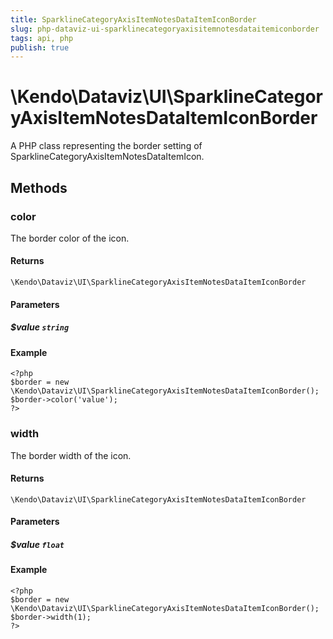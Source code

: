 ```yaml
---
title: SparklineCategoryAxisItemNotesDataItemIconBorder
slug: php-dataviz-ui-sparklinecategoryaxisitemnotesdataitemiconborder
tags: api, php
publish: true
---
```


# \Kendo\Dataviz\UI\SparklineCategoryAxisItemNotesDataItemIconBorder

A PHP class representing the border setting of SparklineCategoryAxisItemNotesDataItemIcon.


## Methods

### color
The border color of the icon.

#### Returns
`\Kendo\Dataviz\UI\SparklineCategoryAxisItemNotesDataItemIconBorder`

#### Parameters

##### $value `string`



#### Example 
    <?php
    $border = new \Kendo\Dataviz\UI\SparklineCategoryAxisItemNotesDataItemIconBorder();
    $border->color('value');
    ?>

### width
The border width of the icon.

#### Returns
`\Kendo\Dataviz\UI\SparklineCategoryAxisItemNotesDataItemIconBorder`

#### Parameters

##### $value `float`



#### Example 
    <?php
    $border = new \Kendo\Dataviz\UI\SparklineCategoryAxisItemNotesDataItemIconBorder();
    $border->width(1);
    ?>

 

